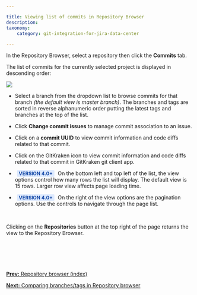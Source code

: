 ```yaml
---

title: Viewing list of commits in Repository Browser
description:
taxonomy:
    category: git-integration-for-jira-data-center

---
```


In the Repository Browser, select a repository then click the **Commits** tab.

The list of commits for the currently selected project is displayed in descending order:

![](/wp-content/uploads/gij-gitserver-repo-browser-commits-view.png)

*   Select a branch from the dropdown list to browse commits for that branch _(the default view is master branch)_. The branches and tags are sorted in reverse alphanumeric order putting the latest tags and branches at the top of the list.

*   Click **Change commit issues** to manage commit association to an issue.

*   Click on a **commit UUID** to view commit information and code diffs related to that commit.

*   Click on the GitKraken icon to view commit information and code diffs related to that commit in GitKraken git client app.

*   <b style='background-color:#DEEAFE; padding:1px 5px; color:#0C42A3; border-radius:3px; margin: 0 5px; font-size: small;'>VERSION 4.0+</b> On the bottom left and top left of the list, the view options control how many rows the list will display. The default view is 15 rows. Larger row view affects page loading time.

*   <b style='background-color:#DEEAFE; padding:1px 5px; color:#0C42A3; border-radius:3px; margin: 0 5px; font-size: small;'>VERSION 4.0+</b> On the right of the view options are the pagination options. Use the controls to navigate through the page list.

<br>

Clicking on the **Repositories** button at the top right of the page returns the view to the Repository Browser.

<p>&nbsp;</p>

<br>
<br>

[**Prev:** Repository browser (index)](/git-integration-for-jira-data-center/repository-browser-gij-self-managed)

[**Next:** Comparing branches/tags in Repository browser](/git-integration-for-jira-data-center/comparing-branches-tags-in-repository-browser-gij-self-managed)



